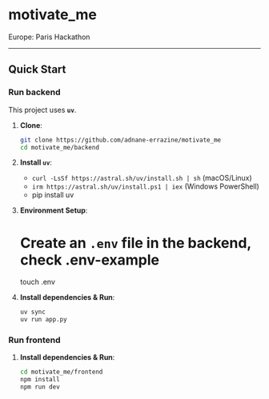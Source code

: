 # motivate_me
Europe: Paris Hackathon

---

## Quick Start

### Run backend
This project uses **`uv`**.

1.  **Clone**:
    ```bash
    git clone https://github.com/adnane-errazine/motivate_me
    cd motivate_me/backend
    ```

2.  **Install `uv`**:
    * `curl -LsSf https://astral.sh/uv/install.sh | sh` (macOS/Linux)
    * `irm https://astral.sh/uv/install.ps1 | iex` (Windows PowerShell)
    * pip install uv

3.  **Environment Setup**:
    # Create an `.env` file in the backend, check .env-example
    touch .env

4.  **Install dependencies & Run**:
    ```bash
    uv sync
    uv run app.py
    ```

### Run frontend

1.  **Install dependencies & Run**:
    ```bash
    cd motivate_me/frontend
    npm install
    npm run dev
    ```